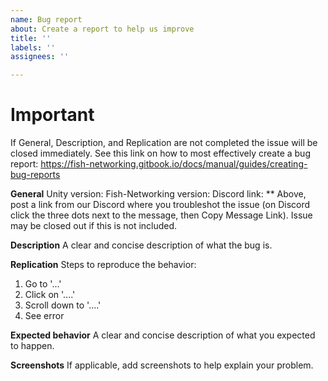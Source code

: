 ```yaml
---
name: Bug report
about: Create a report to help us improve
title: ''
labels: ''
assignees: ''

---
```


# Important
If General, Description, and Replication are not completed the issue will be closed immediately.
See this link on how to most effectively create a bug report: https://fish-networking.gitbook.io/docs/manual/guides/creating-bug-reports

**General**
Unity version: 
Fish-Networking version: 
Discord link:
** Above, post a link from our Discord where you troubleshot the issue (on Discord click the three dots next to the message, then Copy Message Link). Issue may be closed out if this is not included.

**Description**
A clear and concise description of what the bug is.

**Replication**
Steps to reproduce the behavior: 
1. Go to '...'
2. Click on '....'
3. Scroll down to '....'
4. See error

**Expected behavior**
A clear and concise description of what you expected to happen.

**Screenshots**
If applicable, add screenshots to help explain your problem.
